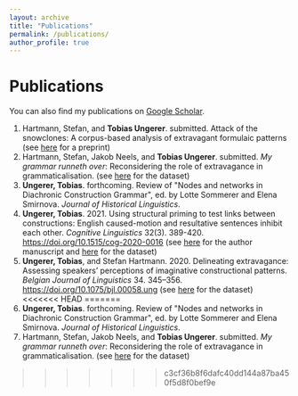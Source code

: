 ```yaml
---
layout: archive
title: "Publications"
permalink: /publications/
author_profile: true
---
```


Publications
======

You can also find my publications on <a href="https://scholar.google.com/citations?user=me00LWEAAAAJ&hl=en">Google Scholar</a>.

1. Hartmann, Stefan, and <b>Tobias Ungerer</b>. submitted. Attack of the snowclones: A corpus-based analysis of extravagant formulaic patterns (see <a href="https://psyarxiv.com/y6a8g">here</a> for a preprint)
1. Hartmann, Stefan, Jakob Neels, and <b>Tobias Ungerer</b>. submitted. <i>My grammar runneth over</i>: Reconsidering the role of extravagance in grammaticalisation. (see <a href="https://github.com/hartmast/degreemodifiers">here</a> for the dataset)
1. <b>Ungerer, Tobias</b>. forthcoming. Review of "Nodes and networks in Diachronic Construction Grammar", ed. by Lotte Sommerer and Elena Smirnova. <i>Journal of Historical Linguistics</i>.
1. <b>Ungerer, Tobias</b>. 2021. Using structural priming to test links between constructions: English caused-motion and resultative sentences inhibit each other. <i>Cognitive Linguistics</i> 32(3). 389-420. <a href="https://doi.org/10.1515/cog-2020-0016">https://doi.org/10.1515/cog-2020-0016</a> (see <a href="https://tungerer.github.io/files/Ungerer-2021-Using-structural-priming-to-test-links.pdf">here</a> for the author manuscript and <a href="https://doi.org/10.18710/2YJITD">here</a> for the dataset)
1. <b>Ungerer, Tobias</b>, and Stefan Hartmann. 2020. Delineating extravagance: Assessing speakers’ perceptions of imaginative constructional patterns. <i>Belgian Journal of Linguistics</i> 34. 345–356. <a href="https://doi.org/10.1075/bjl.00058.ung">https://doi.org/10.1075/bjl.00058.ung</a> (see <a href="https://doi.org/10.17605/OSF.IO/M4W52">here</a> for the dataset)
<<<<<<< HEAD
=======
1. <b>Ungerer, Tobias</b>. forthcoming. Review of "Nodes and networks in Diachronic Construction Grammar", ed. by Lotte Sommerer and Elena Smirnova. <i>Journal of Historical Linguistics</i>.
1. Hartmann, Stefan, Jakob Neels, and <b>Tobias Ungerer</b>. submitted. <i>My grammar runneth over</i>: Reconsidering the role of extravagance in grammaticalisation. (see <a href="https://github.com/hartmast/degreemodifiers">here</a> for the dataset)
>>>>>>> c3cf36b8f6dafc40dd144a87ba450f5d8f0bef9e
